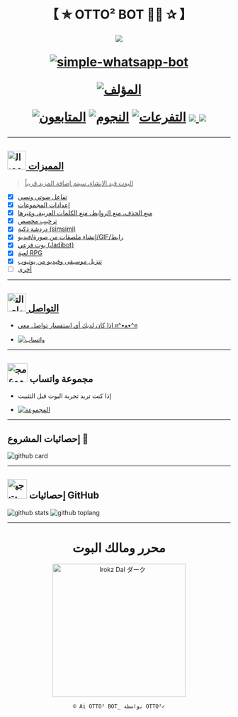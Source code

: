 <h1 align="center">【 ✯ OTTO² BOT 🥷🔥 ✰ 】</p>
<p>
        <img src= "https://raw.githubusercontent.com/StarlightsTeam/Ai-Hoshino/main/storage/img/menu.jpg">
    </p>
    <p align="center">
        <a href="#"><img title="simple-whatsapp-bot" src="https://img.shields.io/badge/-SIMPLE--WHATSAPP--BOT-green?colorA=%23ff0000&colorB=%23017e40&style=for-the-badge"></a>
    </p>
    <p>
        <a href="https://github.com/StarlightsTeam"><img title="المؤلف"    src="https://img.shields.io/badge/Author-おDaniel-purple.svg?style=for-the-badge&logo=github"></a>
    </p>
    <p>
        <a href="https://github.com/StarlightsTeamollowers"><img title="المتابعون" src="https://img.shields.io/github/followers/StarlightsTeam?color=blue&style=flat-square"></a>
        <a href="https://github.com/StarlightsTeam/Ai-Hoshino/stargazers/"><img title="النجوم" src="https://img.shields.io/github/stars/StarlightsTeam/Ai-Hoshino?color=red&style=flat-square"></a>
        <a href="https://github.com/StarlightsTeam/Ai-Hoshino/network/members"><img title="التفرعات" src="http://img.shields.io/github/forks/StarlightsTeam/Ai-Hoshino?color=red&style=flat-square"></a>
        <a href="#"><img src="https://img.shields.io/badge/الصيانة-نعم-blue.svg"</a>
        <img src="https://img.shields.io/github/repo-size/StarlightsTeam/Ai-Hoshino" /> <br>
   </p>
   <p>
</h1>

---------

## <img src="https://i.pinimg.com/originals/73/69/6e/73696e022df7cd5cb3d999c6875361dd.gif" alt="المميزات" width="42" height="42"> المميزات

> البوت قيد الإنشاء، سيتم إضافة المزيد قريباً

- [x] تفاعل صوتي ونصي
- [x] إعدادات المجموعات
- [x] منع الحذف، منع الروابط، منع الكلمات العربية، وغيرها
- [x] ترحيب مخصص
- [x] دردشة ذكية (simsimi)
- [x] إنشاء ملصقات من صورة/فيديو/GIF/رابط
- [x] بوت فرعي (Jadibot)
- [x] لعبة RPG
- [x] تنزيل موسيقى وفيديو من يوتيوب
- [ ] أخرى

---------

## <img src="https://i.pinimg.com/originals/19/80/6e/19806e91932e6054965fc83b85241270.gif" alt="التواصل" width="42" height="42"> التواصل

- إذا كان لديك أي استفسار تواصل معي ฅ^•ﻌ•^ฅ

* <a href="https://wa.me/5218261000681"><img alt="واتساب" src="https://img.shields.io/badge/WhatsApp-25D366?style=for-the-badge&logo=whatsapp&logoColor=white"/></a>

---------

## <img src="https://static.wikia.nocookie.net/nyancat/images/d/d3/Nyan-cat.gif/revision/latest/scale-to-width-down/400?cb=20131231222500&path-prefix=es" alt="مجموعة" width="45" height="43"> مجموعة واتساب

- إذا كنت تريد تجربة البوت قبل التثبيت

* <a href="https://chat.whatsapp.com/CH3hrd4ovGHIsFjj8dWGrf"><img alt="المجموعة" src="https://img.shields.io/badge/Group-25D366?style=for-the-badge&logo=whatsapp&logoColor=white"/></a>

---------

## إحصائيات المشروع 🔭

![github card](https://github-readme-stats.vercel.app/api/pin/?username=StarlightsTeam&repo=Ai-Hoshino&theme=chartreuse-dark)

---------

## <img src="https://raw.githubusercontent.com/vilcajoal/vilcajoal/master/assets/octocat-anime.gif" alt="جيت هاب" width="44" height="44"> إحصائيات GitHub

![github stats](https://github-readme-stats.vercel.app/api?username=StarlightsTeam&show_icons=true&theme=chartreuse-dark)
![github toplang](https://github-readme-stats.vercel.app/api/top-langs/?username=StarlightsTeam&layout=compact&theme=chartreuse-dark)

---------
<div align="center">
  <h1 align="center">محرر ومالك البوت</h1>

<a href="https://github.com/IrokzDal"><img src="https://github.com/IrokzDal.png" width="300" height="300" alt="Irokz Dal ダーク"/></a>

`© Ai OTTO² BOT_ بواسطة OTTO²✓`
</div>